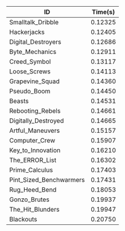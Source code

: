 |ID|Time(s)|
|-|-|
|Smalltalk_Dribble|0.12325|
|Hackerjacks|0.12405|
|Digital_Destroyers|0.12686|
|Byte_Mechanics|0.12911|
|Creed_Symbol|0.13117|
|Loose_Screws|0.14113|
|Grapevine_Squad|0.14360|
|Pseudo_Boom|0.14450|
|Beasts|0.14531|
|Rebooting_Rebels|0.14661|
|Digitally_Destroyed|0.14665|
|Artful_Maneuvers|0.15157|
|Computer_Crew|0.15907|
|Key_to_Innovation|0.16210|
|The_ERROR_List|0.16302|
|Prime_Calculus|0.17403|
|Pint_Sized_Benchwarmers|0.17431|
|Rug_Heed_Bend|0.18053|
|Gonzo_Brutes|0.19937|
|The_Hit_Blunders|0.19947|
|Blackouts|0.20750|
